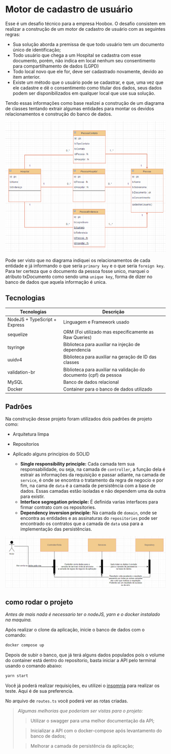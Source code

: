 # Motor de cadastro de usuário

Esse é um desafio técnico para a empresa Hoobox. O desafio consistem em realizar a construção de um motor de cadastro de usuário com as seguintes regras: 

- Sua solução aborda a premissa de que todo usuário tem um documento único de identificação;
- Todo usuário que chega a um Hospital se cadastra com esse documento, porém, não indica em local nenhum seu consentimento para compartilhamento de dados (LGPD)
- Todo local novo que ele for, deve ser cadastrado novamente, devido ao item anterior.
- Existe um método que o usuário pode se cadastrar, e que, uma vez que ele cadastre e dê o consentimento como titular dos dados, seus dados podem ser disponibilizados em qualquer local que use sua solução.

Tendo essas informações como base realizei a construção de um diagrama de classes tentando extrair algumas entidades para montar os devidos relacionamentos e construção do banco de dados.

![imagem do diagrama de classes](./Docs/images/diagrama-classes.png)

Pode ser visto que no diagrama indiquei os relacionamentos de cada entidade e já informando o que seria `primary key` e o que seria `foreign key`. Para ter certeza que o documento da pessoa fosse unico, marquei o atributo txDocumento como sendo uma `unique key`, forma de dizer no banco de dados que aquela informação é unica.

## Tecnologias

| Tecnologias | Descrição
| ----------- | ---------
| NodeJS + TypeScript + Express | Linguagem e Framework usado
| sequelize | ORM (Foi utilizado mas especificamente as Raw Queries)
| tsyringe | Biblioteca para auxiliar na injeção de dependencia
| uuidv4 | Biblioteca para auxiliar na geração de ID das classes
| validation-br | Biblioteca para auxiliar na validação do documento (cpf) da pessoa
| MySQL | Banco de dados relacional
| Docker | Container para o banco de dados utilizado

## Padrões

Na construção desse projeto foram utilizados dois padrões de projeto como:

  - Arquitetura limpa
  - Repositorios
  - Aplicado alguns principios do SOLID
  
    - **Single responsibility principle:** Cada camada tem sua responsabilidade, ou seja, na camada de `controller`, a função dela é estrair as informações da requisição e passar adiante, na camada de `service`, é onde se encontra o tratamento da regra de negocio e por fim, na cama de `data` é a camada de persistência com a base de dados. Essas camadas estão isoladas e não dependem uma da outra para existir.
    - **Interface segregation principle:** É definida varias interfaces para firmar contrato com os repositories.
    - **Dependency inversion principle:** Na camada de `domain`, onde se encontra as entidades e as assinaturas do `repositories` pode ser encontrado os contratos que a camada de `data` usa para a implementação das persistências.

![camadas e fluxo de informações](./Docs/images/diagrama-de-fluxo-dos-dados.png)

## como rodar o projeto

*Antes de mais nada é necessario ter o nodeJS, yarn e o docker instalado na maquina.*

Após realizar o clone da aplicação, inicie o banco de dados com o comando:

```sh
docker compose up
```

Depois de subir o banco, que já terá alguns dados populados pois o volume do container está dentro do repositorio, basta iniciar a API pelo terminal usando o comando abaixo:

```sh
yarn start
```

Você já poderá realizar requisições, eu utilizei o [insomnia](https://insomnia.rest/) para realizar os teste. Aqui é de sua preferencia.

No arquivo de `routes.ts` você poderá ver as rotas criadas.

> *Algumas melhorias que poderiam ser vistas para o projeto:*
>
>> Utilizar o swagger para uma melhor documentação da API;
>
>> Inicializar a API com o docker-compose após levantamento do banco de dados;
>
>> Melhorar a camada de persistência da aplicação;
